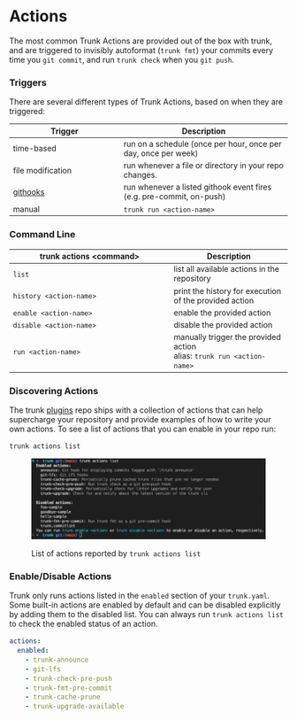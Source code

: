 # Actions

The most common Trunk Actions are provided out of the box with trunk, and are triggered to invisibly autoformat (`trunk fmt`) your commits every time you `git commit`, and run `trunk check` when you `git push`.

### Triggers

There are several different types of Trunk Actions, based on when they are triggered:

<table><thead><tr><th width="186">Trigger</th><th>Description</th></tr></thead><tbody><tr><td>time-based</td><td>run on a schedule (once per hour, once per day, once per week)</td></tr><tr><td>file modification</td><td>run whenever a file or directory in your repo changes.</td></tr><tr><td><a href="git-hooks.md">githooks</a></td><td>run whenever a listed githook event fires (e.g. pre-commit, on-push)</td></tr><tr><td>manual</td><td><code>trunk run &#x3C;action-name></code></td></tr></tbody></table>

### **Command Line**

<table><thead><tr><th width="276.757174392936">trunk actions &#x3C;command></th><th>Description</th></tr></thead><tbody><tr><td><code>list</code></td><td>list all available actions in the repository</td></tr><tr><td><code>history &#x3C;action-name></code></td><td>print the history for execution of the provided action</td></tr><tr><td><code>enable &#x3C;action-name></code></td><td>enable the provided action</td></tr><tr><td><code>disable &#x3C;action-name></code></td><td>disable the provided action</td></tr><tr><td><code>run &#x3C;action-name></code></td><td>manually trigger the provided action<br>alias: <code>trunk run &#x3C;action-name></code></td></tr></tbody></table>

### Discovering Actions

The trunk [plugins](https://github.com/trunk-io/plugins) repo ships with a collection of actions that can help supercharge your repository and provide examples of how to write your own actions. To see a list of actions that you can enable in your repo run:

```bash
trunk actions list
```

<figure><img src="../../../.gitbook/assets/image (27).png" alt=""><figcaption><p>List of actions reported by <code>trunk actions list</code></p></figcaption></figure>

### Enable/Disable Actions

Trunk only runs actions listed in the `enabled` section of your `trunk.yaml`. Some built-in actions are enabled by default and can be disabled explicitly by adding them to the disabled list. You can always run `trunk actions list` to check the enabled status of an action.

```yaml
actions:
  enabled:
    - trunk-announce
    - git-lfs
    - trunk-check-pre-push
    - trunk-fmt-pre-commit
    - trunk-cache-prune
    - trunk-upgrade-available
```
